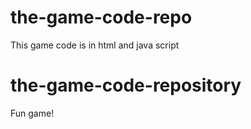 
# the-game-code-repo
This game code is in html and java script
# the-game-code-repository

Fun game!
